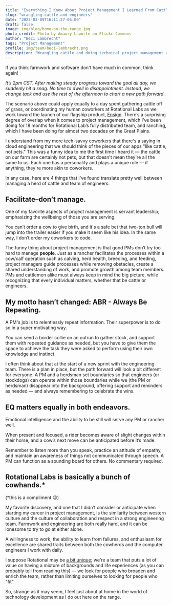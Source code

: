 ```yaml
---
title: "Everything I Know About Project Management I Learned From Cattle Ranching"
slug: "wrangling-cattle-and-engineers"
date: "2023-03-09T16:11:27-05:00"
draft: false
image: img/blog/home-on-the-range.jpg
photo_credit: Photo by Amaury Laporte on Flickr Commons
author: "Beci Lambrecht"
tags: "Project Management"
profile: img/team/beci-lambrecht.png
description: "Wrangling cattle and doing technical project management are strangely similar."
---
```


If you think farmwork and software don't have much in common, think again!

<!--more-->

*It’s 2pm CST. After making steady progress toward the goal all day, we suddenly hit a snag. No time to dwell in disappointment. Instead, we change tack and use the rest of the afternoon to chart a new path forward.*

The scenario above could apply equally to a day spent gathering cattle off of grass, or coordinating my human coworkers at Rotational Labs as we work toward the launch of our flagship product, [Ensign](https://rotational.io/ensign/). There’s a surprising degree of overlap when it comes to project management, which I’ve been doing for 18 months for Rotational Lab’s fully distributed team, and ranching, which I have been doing for almost two decades on the Great Plains.

I understand from my more tech-savvy coworkers that there's a saying in cloud engineering that we should think of the pieces of our apps "like cattle, not pets." This was a funny idea to me the first time I heard it &mdash; the cattle on our farm are certainly not pets, but that doesn't mean they're all the same to us. Each one has a personality and plays a unique role &mdash; if anything, they're more akin to coworkers.

In any case, here are 4 things that I've found translate pretty well between managing a herd of cattle and team of engineers:

## Facilitate–don’t manage.

One of my favorite aspects of project management is servant leadership; emphasizing the wellbeing of those you are serving.

You can’t order a cow to give birth, and it's a safe bet that two-ton bull will jump into the trailer easier if you make it seem like his idea. In the same way, I don’t order my coworkers to code.

The funny thing about project management is that good PMs don’t try too hard to manage **people**. Just as a rancher facilitates the processes within a cow/calf operation such as calving, herd health, breeding, and feeding, project managers guide processes while removing obstacles, create a shared understanding of work, and promote growth among team members. PMs and cattlemen alike must always keep in mind the big picture, while recognizing that every individual matters, whether that be cattle or engineers.

## My motto hasn’t changed: ABR - Always Be Repeating.

A PM's job is to relentlessly repeat information. Their superpower is to do so in a super motivating way.

You can send a border collie on an outrun to gather stock, and support them with repeated guidance as needed, but you have to give them the space to achieve the task they were asked to perform using their own knowledge and instinct.

I often think about that at the start of a new sprint with the engineering team. There is a plan in place, but the path forward will look a bit different for everyone. A PM and a herdsman set boundaries so that engineers (or stockdogs) can operate within those boundaries while we (the PM or herdsman) disappear into the background, offering support and reminders as needed &mdash; and always remembering to celebrate the wins.

## EQ matters equally in both endeavors.

Emotional intelligence and the ability to be still will serve any PM or rancher well.

When present and focused, a rider becomes aware of slight changes within their horse, and a cow’s next move can be anticipated before it’s made.

Remember to listen more than you speak, practice an attitude of empathy, and maintain an awareness of things not communicated through speech. A PM can function as a sounding board for others. No commentary required.

## Rotational Labs is basically a bunch of cowhands.*
(*this is a compliment 😉)

My favorite discovery, and one that I didn’t consider or anticipate when starting my career in project management, is the similarity between western culture and the culture of collaboration and respect in a strong engineering team. Farmwork and engineering are both really hard, and it can be lonesome to try to go at either alone.

A willingness to work, the ability to learn from failures, and enthusiasm for excellence are shared traits between both the cowherds and the computer engineers I work with daily.

I suppose Rotational may be [a bit unique](https://rotational.io/about/); we're a team that puts a lot of value on having a mixture of backgrounds and life experiences (as you can probably tell from reading this) &mdash; we look for people who broaden and enrich the team, rather than limiting ourselves to looking for people who "fit".

So, strange as it may seem, I feel just about at home in the world of technology development as I do out here on the range.


